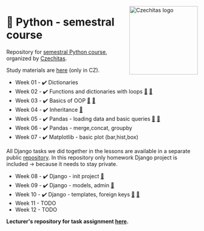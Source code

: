 <a href="https://www.czechitas.cz/"><img align="right" src="https://cdn.myshoptet.com/usr/www.shop-czechitas.cz/user/logos/logo.png" alt="Czechitas logo" width="180"/></a> 

# 🐍 Python - semestral course

Repository for [semestral Python course](https://www.czechitas.cz/cs/kalendar-akci/akce/24752/2021/02/16), organized by [Czechitas](https://www.czechitas.cz/en/).

Study materials are [here](https://kodim.cz/czechitas/progr2-python) (only in CZ).

- Week 01 - ✔️ Dictionaries
- Week 02 - ✔️ Functions and dictionaries with loops [:movie_camera:](https://youtu.be/9683lMG5A9E) [:movie_camera:](https://youtu.be/d6zbKL7R88o)
- Week 03 - ✔️ Basics of OOP [:movie_camera:](https://youtu.be/2FR28r_-eRg) [:movie_camera:](https://youtu.be/TX1wox-Ppf4)
- Week 04 - ✔️ Inheritance [:movie_camera:](https://youtu.be/dMRyq_QPmFQ)
- Week 05 - ✔️ Pandas - loading data and basic queries [:movie_camera:](https://youtu.be/xjtXxZgRhUc) [:movie_camera:](https://youtu.be/nbTJ_Xr9cjo)
- Week 06 - ✔️ Pandas - merge,concat, groupby 
- Week 07 - ✔️ Matplotlib - basic plot (bar,hist,box) 
  
All Django tasks we did together in the lessons are available in a separate public [repository](https://github.com/andywaltlova/czechitas_django). In this repository only homework Django project is included -> because it needs to stay private.
- Week 08 - ✔️ Django - init project [:movie_camera:](https://youtu.be/Ga-ksM3C-xM)
- Week 09 - ✔️ Django - models, admin [:movie_camera:](https://youtu.be/Ga-ksM3C-xM)
- Week 10 - ✔️ Django - templates, foreign keys [:movie_camera:](https://youtu.be/HOPF6CGVtls) [:movie_camera:](https://youtu.be/9Rwlze8teRo)
- Week 11 - TODO
- Week 12 - TODO


**Lecturer's repository for task assignment [here](https://github.com/pesikj/python-012021).**
